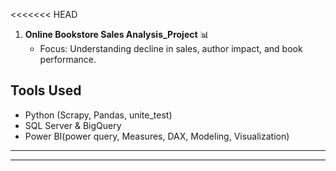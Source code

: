 <<<<<<< HEAD

1. **Online Bookstore Sales Analysis_Project** 📊
   - Focus: Understanding decline in sales, author impact, and book performance.

## Tools Used
- Python (Scrapy, Pandas, unite_test)
- SQL Server & BigQuery
- Power BI(power query, Measures, DAX, Modeling, Visualization)

--------------------------------------------------------------------------------------------
--------------------------------------------------------------------------------------------

